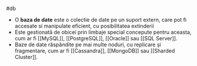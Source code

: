 #db
- O **baza de date**  este o colectie de date pe un suport extern, care pot fi accesate si manipulate eficient, cu posibilitatea extinderii 
 - Este gestionată de obicei prin limbaje special concepute pentru aceasta, cum ar fi [[MySQL]], [[PostgreSQL]], [[Oracle]] sau [[SQL Server]].
 - Baze de date răspândite pe mai multe noduri, cu replicare și fragmentare, cum ar fi [[Cassandra]], [[MongoDB]] sau [[Sharded Cluster]].
